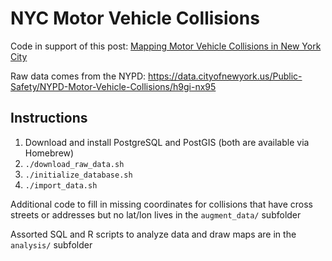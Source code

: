 # NYC Motor Vehicle Collisions

Code in support of this post: [Mapping Motor Vehicle Collisions in New York City](https://toddwschneider.com/posts/nyc-motor-vehicle-collisions-map/)

Raw data comes from the NYPD: https://data.cityofnewyork.us/Public-Safety/NYPD-Motor-Vehicle-Collisions/h9gi-nx95

## Instructions

1. Download and install PostgreSQL and PostGIS (both are available via Homebrew)
2. `./download_raw_data.sh`
3. `./initialize_database.sh`
4. `./import_data.sh`

Additional code to fill in missing coordinates for collisions that have cross streets or addresses but no lat/lon lives in the `augment_data/` subfolder

Assorted SQL and R scripts to analyze data and draw maps are in the `analysis/` subfolder

